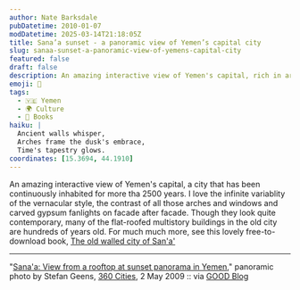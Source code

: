 ```yaml
---
author: Nate Barksdale
pubDatetime: 2010-01-07
modDatetime: 2025-03-14T21:18:05Z
title: Sana’a sunset - a panoramic view of Yemen’s capital city
slug: sanaa-sunset-a-panoramic-view-of-yemens-capital-city
featured: false
draft: false
description: An amazing interactive view of Yemen's capital, rich in architectural history and variance.
emoji: 🕌
tags:
  - 🇾🇪 Yemen
  - 🌍 Culture
  - 📖 Books
haiku: |
  Ancient walls whisper,  
  Arches frame the dusk's embrace,  
  Time's tapestry glows.
coordinates: [15.3694, 44.1910]
---
```


An amazing interactive view of Yemen's capital, a city that has been continuously inhabited for more tha 2500 years. I love the infinite variablity of the vernacular style, the contrast of all those arches and windows and carved gypsum fanlights on facade after facade. Though they look quite contemporary, many of the flat-roofed multistory buildings in the old city are hundreds of years old. For much much more, see this lovely free-to-download book, [The old walled city of San'a']()

---

"[Sana'a: View from a rooftop at sunset panorama in Yemen](http://www.360cities.net/image/sanaa-sunset)," panoramic photo by Stefan Geens, [360 Cities](http://www.360cities.net/image/sanaa-sunset), 2 May 2009 :: via [GOOD Blog](http://web.archive.org/web/20120906082944/http://www.good.is:80/post/incredible-interactive-panorama-of-sana-a-rooftops-at-sunset/)
